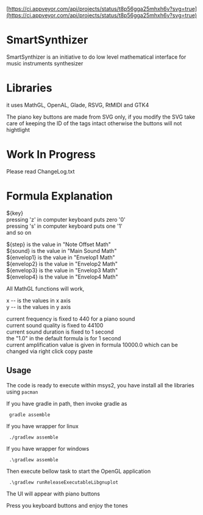 [https://ci.appveyor.com/api/projects/status/t8p56gga25mhxh6v?svg=true](https://ci.appveyor.com/api/projects/status/t8p56gga25mhxh6v?svg=true)

# SmartSynthizer

SmartSynthizer is an initiative to do low level mathematical interface for music instruments synthesizer

# Libraries

it uses MathGL, OpenAL, Glade, RSVG, RtMIDI and GTK4

The piano key buttons are made from SVG only, if you modify the SVG take care of keeping the ID of the tags intact otherwise the buttons will not hightlight

# Work In Progress

Please read ChangeLog.txt

# Formula Explanation

${key} <br/>
pressing 'z' in computer keyboard puts zero '0'<br/>
pressing 's' in computer keyboard puts one '1'<br/>
and so on <br/>

${step} is the value in "Note Offset Math"<br/>
${sound} is the value in "Main Sound Math"<br/>
${envelop1} is the value in "Envelop1 Math"<br/>
${envelop2} is the value in "Envelop2 Math"<br/>
${envelop3} is the value in "Envelop3 Math"<br/>
${envelop4} is the value in "Envelop4 Math"<br/>

All MathGL functions will work,<br/>

x -- is the values in x axis<br/>
y -- is the values in y axis<br/>

current frequency is fixed to 440 for a piano sound<br/>
current sound quality is fixed to 44100<br/>
current sound duration is fixed to 1 second<br/>
the "1.0" in the default formula is for 1 second<br/>
current amplification value is given in formula 10000.0 which can be changed via right click copy paste<br/>

## Usage

The code is ready to execute within msys2, you have install all the libraries using `pacman`

If you have gradle in path, then invoke gradle as

     gradle assemble

If you have wrapper for linux

     ./gradlew assemble

If you have wrapper for windows

     .\gradlew assemble

Then execute bellow task to start the OpenGL application

     .\gradlew runReleaseExecutableLibgnuplot

The UI will appear with piano buttons

Press you keyboard buttons and enjoy the tones
